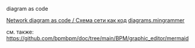 diagram as code

[Network diagram as code / Схема сети как код](https://habr.com/ru/articles/491814/)
[diagrams.mingrammer](https://diagrams.mingrammer.com/)


см. также: https://github.com/bpmbpm/doc/tree/main/BPM/graphic_editor/mermaid

